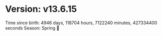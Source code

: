 # Version: v13.6.15
Time since birth: 4946 days, 118704 hours, 7122240 minutes, 427334400 seconds
Season: Spring 🌸
